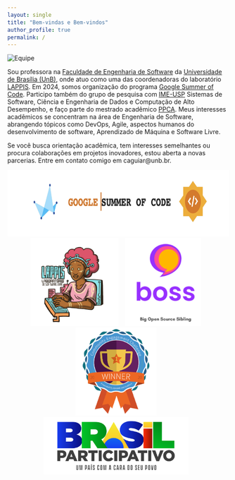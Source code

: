 ```yaml
---
layout: single
title: "Bem-vindas e Bem-vindos"
author_profile: true
permalink: /
---
```


![Equipe](/images/lab.png)

Sou professora na [Faculdade de Engenharia de Software](http://fga.unb.br) da [Universidade de Brasília (UnB)](http://www.unb.br/), onde atuo como uma das coordenadoras do laboratório [LAPPIS](https://www.lappis.rocks). Em 2024, somos organização do programa [Google Summer of Code](https://summerofcode.withgoogle.com/programs/2024/organizations/lappis). Participo também do grupo de pesquisa com [IME-USP](https://dgp.cnpq.br/dgp/espelhogrupo/633486) Sistemas de Software, Ciência e Engenharia de Dados e Computação de Alto Desempenho, e faço parte do mestrado acadêmico [PPCA](http://PPCA.unb.br). Meus interesses acadêmicos se concentram na área de Engenharia de Software, abrangendo tópicos como DevOps, Agile, aspectos humanos do desenvolvimento de software, Aprendizado de Máquina e Software Livre.

Se você busca orientação acadêmica, tem interesses semelhantes ou procura colaborações em projetos inovadores, estou aberta a novas parcerias. Entre em contato comigo em caguiar<span style="display:none">ignorethis</span>@unb.br.

<div style="text-align: center;">
    <img src="/images/gsoc.png" alt="GSOC" style="height: 150px; margin-right: 10px;" />
    <img src="/images/logo-lappis.png" alt="LAPPIS" style="height: 200px; margin-right: 10px;" />
    <img src="/images/boss.png" alt="LAPPIS" style="height: 200px; margin-right: 10px;" />
    <img src="/images/BadgesPhaseThreeWinner.png" alt="gnome" style="height: 200px; margin-right: 10px;" />
    <img src="/images/BrasilParticipativo.png" alt="BrasilParticipativo" style="height: 130px; margin-right: 10px;" />
</div>
